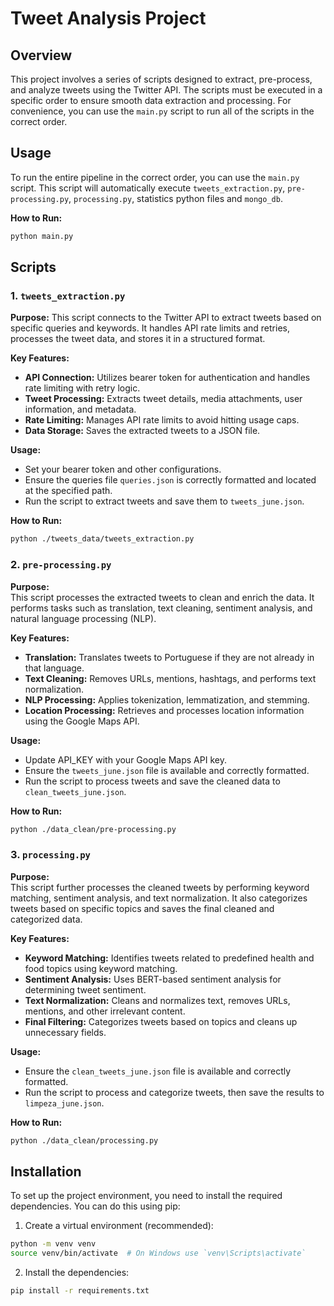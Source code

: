 # Tweet Analysis Project

## Overview

This project involves a series of scripts designed to extract, pre-process, and analyze tweets using the Twitter API. The scripts must be executed in a specific order to ensure smooth data extraction and processing. For convenience, you can use the `main.py` script to run all of the scripts in the correct order.

## Usage

To run the entire pipeline in the correct order, you can use the `main.py` script. This script will automatically execute `tweets_extraction.py`, `pre-processing.py`, `processing.py`, statistics python files and `mongo_db`.

**How to Run:**
```bash
python main.py
```

## Scripts

### 1. `tweets_extraction.py`

**Purpose:** This script connects to the Twitter API to extract tweets based on specific queries and keywords. It handles API rate limits and retries, processes the tweet data, and stores it in a structured format.

**Key Features:**
- **API Connection:** Utilizes bearer token for authentication and handles rate limiting with retry logic.
- **Tweet Processing:** Extracts tweet details, media attachments, user information, and metadata.
- **Rate Limiting:** Manages API rate limits to avoid hitting usage caps.
- **Data Storage:** Saves the extracted tweets to a JSON file.

**Usage:**
- Set your bearer token and other configurations.
- Ensure the queries file `queries.json` is correctly formatted and located at the specified path.
- Run the script to extract tweets and save them to `tweets_june.json`.

**How to Run:**
```bash
python ./tweets_data/tweets_extraction.py
```

### 2. `pre-processing.py`

**Purpose:**  
This script processes the extracted tweets to clean and enrich the data. It performs tasks such as translation, text cleaning, sentiment analysis, and natural language processing (NLP).

**Key Features:**
- **Translation:** Translates tweets to Portuguese if they are not already in that language.
- **Text Cleaning:** Removes URLs, mentions, hashtags, and performs text normalization.
- **NLP Processing:** Applies tokenization, lemmatization, and stemming.
- **Location Processing:** Retrieves and processes location information using the Google Maps API.

**Usage:**
- Update API_KEY with your Google Maps API key.
- Ensure the `tweets_june.json` file is available and correctly formatted.
- Run the script to process tweets and save the cleaned data to `clean_tweets_june.json`.

**How to Run:**
```bash
python ./data_clean/pre-processing.py
```

### 3. `processing.py`

**Purpose:**  
This script further processes the cleaned tweets by performing keyword matching, sentiment analysis, and text normalization. It also categorizes tweets based on specific topics and saves the final cleaned and categorized data.

**Key Features:**
- **Keyword Matching:** Identifies tweets related to predefined health and food topics using keyword matching.
- **Sentiment Analysis:** Uses BERT-based sentiment analysis for determining tweet sentiment.
- **Text Normalization:** Cleans and normalizes text, removes URLs, mentions, and other irrelevant content.
- **Final Filtering:** Categorizes tweets based on topics and cleans up unnecessary fields.

**Usage:**
- Ensure the `clean_tweets_june.json` file is available and correctly formatted.
- Run the script to process and categorize tweets, then save the results to `limpeza_june.json`.

**How to Run:**
```bash
python ./data_clean/processing.py
```

## Installation

To set up the project environment, you need to install the required dependencies. You can do this using pip:

1. Create a virtual environment (recommended):
```bash
python -m venv venv
source venv/bin/activate  # On Windows use `venv\Scripts\activate`
```

2. Install the dependencies:
```bash
pip install -r requirements.txt
```
